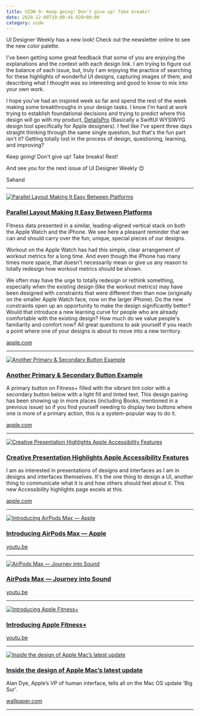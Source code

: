 ```yaml
---
title: UIDW 9: Keep going! Don't give up! Take breaks! 
date: 2020-12-08T19:00:44.928+00:00
category: uidw
---
```


UI Designer Weekly has a new look! Check out the newsletter online to see the new color palette.

I've been getting some great feedback that some of you are enjoying the explanations and the context with each design link. I am trying to figure out the balance of each issue, but, truly I am enjoying the practice of searching for these highlights of wonderful UI designs, capturing images of them, and describing what I thought was so interesting and good to know to mix into your own work.

I hope you've had an inspired week so far and spend the rest of the week making some breakthroughs in your design tasks. I know I'm hard at work trying to establish foundational decisions and trying to predict where this design will go with my product, [DetailsPro](https://cur.at/HUPaFuJ?m=web) (Basically a SwiftUI WYSIWYG design tool specifically for Apple designers). I feel like I've spent three days straight thinking through the same single question, but that's the fun part isn't it? Getting totally lost in the process of design, questioning, learning, and improving?

Keep going! Don't give up! Take breaks! Rest!

And see you for the next issue of UI Designer Weekly 😊

 Sahand 

---

[![](https://assets.sahandnayebaziz.org/parallel-layout-making-it-easy-between-platforms.jpeg "Parallel Layout Making It Easy Between Platforms")](https://cur.at/jvDXY05?m=web) 

### [Parallel Layout Making It Easy Between Platforms](https://cur.at/jvDXY05?m=web)

Fitness data presented in a similar, leading-aligned vertical stack on both the Apple Watch and the iPhone. We see here a pleasant reminder that we can and should carry over the fun, unique, special pieces of our designs.

Workout on the Apple Watch has had this simple, clear arrangement of workout metrics for a long time. And even though the iPhone has many times more space, that doesn't necessarily mean or give us any reason to totally redesign how workout metrics should be shown.

We often may have the urge to totally redesign or rethink something, especially when the existing design (like the workout metrics) may have been designed with constraints that were different then than now (originally on the smaller Apple Watch face, now on the larger iPhone). Do the new constraints open up an opportunity to make the design significantly better? Would that introduce a new learning curve for people who are already comfortable with the existing design? How much do we value people's familiarity and comfort now? All great questions to ask yourself if you reach a point where one of your designs is about to move into a new territory.

[apple.com](https://cur.at/jvDXY05?m=web) 

---

[![](https://assets.sahandnayebaziz.org/another-primary-and-secondary-button-example.jpeg "Another Primary & Secondary Button Example")](https://cur.at/fG3vk3G?m=web) 

### [Another Primary & Secondary Button Example](https://cur.at/fG3vk3G?m=web)

A primary button on Fitness+ filled with the vibrant tint color with a secondary button below with a light fill and tinted text. This design pairing has been showing up in more places (including Books, mentioned in a previous issue) so if you find yourself needing to display two buttons where one is more of a primary action, this is a system-popular way to do it.

[apple.com](https://cur.at/fG3vk3G?m=web) 

---

[![](https://assets.sahandnayebaziz.org/creative-presentation-highlights-apple-accessibility-features.jpeg "Creative Presentation Highlights Apple Accessibility Features")](https://cur.at/lxZJRMD?m=web) 

### [Creative Presentation Highlights Apple Accessibility Features](https://cur.at/lxZJRMD?m=web)

I am as interested in presentations of designs and interfaces as I am in designs and interfaces themselves. It's the one thing to design a UI, another thing to communicate what it is and how others should feel about it. This new Accessibility highlights page excels at this.

[apple.com](https://cur.at/lxZJRMD?m=web) 

---

[![](https://assets.sahandnayebaziz.org/introducing-airpods-max-apple.jpeg "Introducing AirPods Max — Apple")](https://cur.at/AkTvKMp?m=web) 

### [Introducing AirPods Max — Apple](https://cur.at/AkTvKMp?m=web)

[youtu.be](https://cur.at/AkTvKMp?m=web) 

---

[![](https://assets.sahandnayebaziz.org/airpods-max-journey-into-sound.jpeg "AirPods Max — Journey into Sound")](https://cur.at/185Ywil?m=web) 

### [AirPods Max — Journey into Sound](https://cur.at/185Ywil?m=web)

[youtu.be](https://cur.at/185Ywil?m=web) 

---

[![](https://assets.sahandnayebaziz.org/introducing-apple-fitness+.jpeg "Introducing Apple Fitness+")](https://cur.at/4m1o9h3?m=web) 

### [Introducing Apple Fitness+](https://cur.at/4m1o9h3?m=web)

[youtu.be](https://cur.at/4m1o9h3?m=web) 

---

[![](https://assets.sahandnayebaziz.org/inside-the-design-of-apple-mac's-latest-update.jpeg "Inside the design of Apple Mac’s latest update")](https://cur.at/g9Tl6c8?m=web) 

### [Inside the design of Apple Mac’s latest update](https://cur.at/g9Tl6c8?m=web)

Alan Dye, Apple’s VP of human interface, tells all on the Mac OS update ‘Big Sur’.

[wallpaper.com](https://cur.at/g9Tl6c8?m=web) 

---